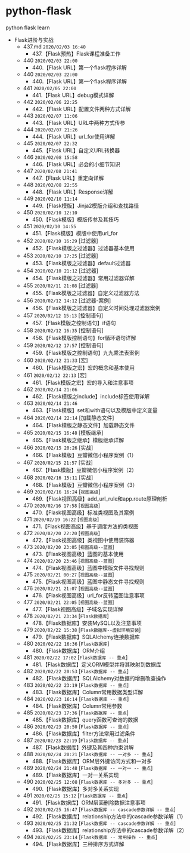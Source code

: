 # python-flask
python flask learn

* Flask进阶与实战
    * 437.md `2020/02/03 16:40`
        * 437.【Flask预热】Flask课程准备工作
    * 440  `2020/02/03 22:00`
        * 440.【Flask URL】第一个flask程序详解
    * 440  `2020/02/03 22:00`
        * 440.【Flask URL】第一个flask程序详解
    * 441  `2020/02/05 22:00`
        * 441.【Flask URL】debug模式详解
    * 442  `2020/02/06 22:25`
        * 442.【Flask URL】配置文件两种方式详解
    * 443  `2020/02/07 11:06`
        * 443.【Flask URL】URL中两种方式传参
    * 444 `2020/02/07 21:26`
        * 444.【Flask URL】url_for使用详解
    * 445 `2020/02/07 22:32`
        * 445.【Flask URL】自定义URL转换器
    * 446 `2020/02/08 15:58`
        * 446.【Flask URL】必会的小细节知识
    * 447 `2020/02/08 21:41`
        * 447.【Flask URL】重定向详解
    * 448 `2020/02/08 22:55`
        * 448.【Flask URL】Response详解
    * 449 `2020/02/10 11:14`
        * 449.【Flask模版】Jinja2模版介绍和查找路径
    * 450 `2020/02/10 12:10`
        * 450.【Flask模版】模版传参及其技巧
    * 451 `2020/02/10 14:55`
        * 451.【Flask模版】模版中使用url_for
    * 452 `2020/02/10 16:29`  [过滤器]
        * 452.【Flask模版之过滤器】过滤器基本使用
    * 453 `2020/02/10 17:25`  [过滤器]
        * 453.【Flask模版之过滤器】default过滤器
    * 454 `2020/02/10 21:12`  [过滤器]
        * 454.【Flask模版之过滤器】常用过滤器详解
    * 455 `2020/02/11 21:08`  [过滤器]
        * 455.【Flask模版之过滤器】自定义过滤器方法
    * 456 `2020/02/12 14:12`  [过滤器-案例]
        * 456.【Flask模版之过滤器】自定义时间处理过滤器案例
    * 457 `2020/02/12 15:13`  [控制语句]
        * 457.【Flask模版之控制语句】if语句
    * 458 `2020/02/12 16:35`  [控制语句]
        * 458.【Flask模版控制语句】for循环语句详解
    * 459 `2020/02/12 17:57`  [控制语句]
        * 459.【Flask模版之控制语句】九九乘法表案例
    * 460 `2020/02/12 21:33`  [宏]
        * 460.【Flask模版之宏】宏的概念和基本使用
    * 461 `2020/02/12 22:13`  [宏]
        * 461.【Flask模版之宏】宏的导入和注意事项
    * 462 `2020/02/14 21:06`
        * 462.【Flask模版之include】include标签使用详解
    * 463 `2020/02/14 21:46`
        * 463.【Flask模版】set和with语句以及模版中定义变量
    * 464 `2020/02/14 22:14`  [加载静态文件]
        * 464.【Flask模版之静态文件】加载静态文件
    * 465 `2020/02/15 16:48`  [模板继承]
        * 465.【Flask模版之继承】模版继承详解
    * 466 `2020/02/15 20:26`  [实战]
        * 466.【Flask模版】豆瓣微信小程序案例（1）
    * 467 `2020/02/15 21:57`  [实战]
        * 467.【Flask模版】豆瓣微信小程序案例（2）
    * 468 `2020/02/16 15:11`  [实战]
        * 468.【Flask模版】豆瓣微信小程序案例（3）
    * 469 `2020/02/16 16:24`  [`视图高级`]
        * 469.【Flask视图高级】add_url_rule和app.route原理剖析
    * 470 `2020/02/16 17:58`  [`视图高级`]
        * 470.【Flask视图高级】标准类视图及其案例
    * 471 `2020/02/19 16:22`  [`视图高级`]
        * 471.【Flask视图高级】基于调度方法的类视图
    * 472 `2020/02/20 22:20`  [`视图高级`]
        * 472.【Flask视图高级】类视图中使用装饰器
    * 473 `2020/02/20 23:05`  [`视图高级--蓝图`]
        * 473.【Flask视图高级】蓝图的基本使用
    * 474 `2020/02/20 23:46`  [`视图高级--蓝图`]
        * 474.【Flask视图高级】蓝图中模版文件寻找规则
    * 475 `2020/02/21 00:27`  [`视图高级--蓝图`]
        * 475.【Flask视图高级】蓝图中静态文件寻找规则
    * 476 `2020/02/21 21:07`  [`视图高级--蓝图`]
        * 476.【Flask视图高级】url_for反转蓝图注意事项
    * 477 `2020/02/21 22:05`  [`视图高级--蓝图`]
        * 477.【Flask视图高级】子域名实现详解
    * 478 `2020/02/21 23:34`  [`Flask数据库`]
        * 478.【Flask数据库】安装MySQL以及注意事项
    * 479 `2020/02/22 15:38`  [`Flask数据库--虚拟环境安装`]
        * 479.【Flask数据库】SQLAlchemy连接数据库
    * 480 `2020/02/22 16:36`  [`Flask数据库`]
        * 480.【Flask数据库】ORM介绍
    * 481 `2020/02/22 17:02`  [`Flask数据库 -- 重点`]
        * 481.【Flask数据库】定义ORM模型并将其映射到数据库
    * 482 `2020/02/22 20:53`  [`Flask数据库 -- 重点`]
        * 482.【Flask数据库】SQLAlchemy对数据的增删改查操作
    * 483 `2020/02/22 23:19`  [`Flask数据库 -- 重点`]
        * 483.【Flask数据库】Column常用数据类型详解
    * 484 `2020/02/23 16:14`  [`Flask数据库 -- 重点`]
        * 484.【Flask数据库】Column常用参数
    * 485 `2020/02/23 17:36`  [`Flask数据库 -- 重点`]
        * 485.【Flask数据库】query函数可查询的数据
    * 486 `2020/02/23 20:50`  [`Flask数据库 -- 重点`]
        * 486.【Flask数据库】filter方法常用过滤条件
    * 487 `2020/02/23 22:19`  [`Flask数据库 -- 重点`]
        * 487.【Flask数据库】外键及其四种约束讲解
    * 488 `2020/02/24 20:21`  [`Flask数据库 -- 一对多 -- 重点`]
        * 488.【Flask数据库】ORM层外键访问方式和一对多
    * 489 `2020/02/24 21:48`  [`Flask数据库 -- 一对一 -- 重点`]
        * 489.【Flask数据库】一对一关系实现
    * 490 `2020/02/25 12:08`  [`Flask数据库 -- 多对多 -- 重点`]
        * 490.【Flask数据库】多对多关系实现
    * 491 `2020/02/25 15:12`  [`Flask数据库 -- 重点`]
        * 491.【Flask数据库】ORM层面删除数据注意事项
    * 492 `2020/02/25 16:47`  [`Flask数据库 -- cascade参数详解 -- 重点`]
        * 492.【Flask数据库】relationship方法中的cascade参数详解（1）
    * 493 `2020/02/25 21:32`  [`Flask数据库 -- cascade参数详解 -- 重点`]
        * 493.【Flask数据库】relationship方法中的cascade参数详解（2）
    * 494 `2020/02/25 23:14`  [`Flask数据库 -- 常用操作 -- 重点`]
        * 494.【Flask数据库】三种排序方式详解